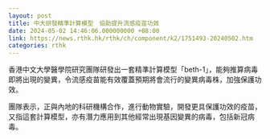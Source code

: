```yaml
---
layout: post
title: 中大研發精準計算模型　協助提升流感疫苗功效
date: 2024-05-02 14:46:06.000000000 +08:00
link: https://news.rthk.hk/rthk/ch/component/k2/1751493-20240502.htm
categories: rthk
---
```


香港中文大學醫學院研究團隊研發出一套精準計算模型「beth-1」，能夠推算病毒即將出現的變異，令流感疫苗能有效覆蓋預期將會流行的變異病毒株，加強保護功效。

團隊表示，正與內地的科研機構合作，進行動物實驗，開發更具保護功效的疫苗，又指這套計算模型，亦有潛力應用到其他經常出現基因變異的病毒，包括新冠病毒。
